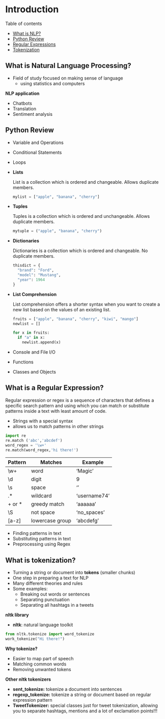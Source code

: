 # Introduction

Table of contents
- [What is NLP?](#what-is-natural-language-processing?) 
- [Python Review](#python-review)
- [Regular Expressions](#what-is-a-regular-expression?)
- [Tokenization](#what-is-tokenization)

## What is Natural Language Processing? 

- Field of study focused on making sense of language
    - using statistics and computers

**NLP application**

- Chatbots
- Translation
- Sentiment analysis

## Python Review

- Variable and Operations
- Conditional Statements
- Loops
- **Lists**
    
    List is a collection which is ordered and changeable. Allows duplicate members.
    
    ```python
    mylist = ["apple", "banana", "cherry"]
    ```
    
- **Tuples**
    
    Tuples is a collection which is ordered and unchangeable. Allows duplicate members.
    
    ```python
    mytuple = ("apple", "banana", "cherry")
    ```
    
- **Dictionaries**
    
    Dictionaries is a collection which is ordered and changeable. No duplicate members.
    
    ```python
    thisdict = {
      "brand": "Ford",
      "model": "Mustang",
      "year": 1964
    }
    ```
    
- **List Comprehension**
    
    List comprehension offers a shorter syntax when you want to create a new list based on the values of an existing list.
    
    ```python
    fruits = ["apple", "banana", "cherry", "kiwi", "mango"]
    newlist = []
    
    for x in fruits:
      if "a" in x:
        newlist.append(x)
    ```
    
- Console and File I/O
- Functions
- Classes and Objects

## What is a Regular Expression?

Regular expression or regex is a sequence of characters that defines a specific search pattern and using which you can match or substitute patterns inside a text with least amount of code.

- Strings with a special syntax
- allows us to match patterns in other strings

```python
import re
re.match ('abc','abcdef')
word_regex = '\w+'
re.match(word_regex,'hi there!')
```

| Pattern | Matches | Example |
| --- | --- | --- |
| \w+ | word | ‘Magic’ |
| \d | digit | 9 |
| \s | space | ‘’ |
| .* | wildcard | ‘username74’ |
| + or * | greedy match | ‘aaaaaa’ |
| \S | not space | ‘no_spaces’ |
| [a-z] | lowercase group | ‘abcdefg’ |
- Finding patterns in text
- Substituting patterns in text
- Preprocessing using Regex

## What is tokenization?

- Turning a string or document into **tokens** (smaller chunks)
- One step in preparing a text for NLP
- Many different theories and rules
- Some examples:
    - Breaking out words or sentences
    - Separating punctuation
    - Separating all hashtags in a tweets

**nltk library**

- **nltk**:  natural language toolkit

```python
from nltk.tokenize import word_tokenize
work_tokenize("Hi there!")
```

**Why tokenize?**

- Easier to map part of speech
- Matching common words
- Removing unwanted tokens

**Other nltk tokenizers**

- **sent_tokenize:**  tokenize a document into sentences
- **regexp_tokenize:**  tokenize a string or document based on regular expression pattern
- **TweetTokenizer:** special classes just for tweet tokenization, allowing you to separate hashtags, mentions and a lot of exclamation points!!!
